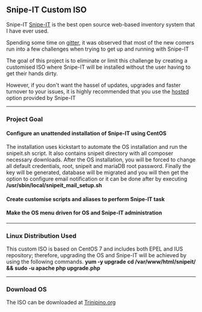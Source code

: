 ## Snipe-IT Custom ISO

Snipe-IT [Snipe-IT](https://snipeitapp.com/) is the best open source web-based inventory system that I have ever used. 

Spending some time on [gitter](https://gitter.im/snipe/snipe-it), it was observed that most of the new comers run into a few challenges when trying to get up and running with Snipe-IT

The goal of this project is to eliminate or limit this challenge by creating a customised ISO where Snipe-IT will be installed without the user having to get their hands dirty.

However, if you don't want the hassel of updates, upgrades and faster turnover to your issues, it is highly recommended that you use the [hosted](https://snipeitapp.com/hosting) option provided by Snipe-IT

-------
### Project Goal

#### Configure an unattended installation of Snipe-IT using CentOS
The installation uses kickstart to automate the OS installation and run the snipeit.sh script. It also contains snipeit directory with all composer necessary downloads. After the OS installation, you will be forced to change all default credentials, root, snipeit and mariaDB root password. Finally the key will be generated, database will be migrated and you will then get the option to configure email notification or it can be done after by executing **/usr/sbin/local/snipeit_mail_setup.sh**
#### Create customise scripts and aliases to perform Snipe-IT task
#### Make the OS menu driven for OS and Snipe-IT administration

------- 
### Linux Distribution Used

This custom ISO is based on CentOS 7 and includes both EPEL and IUS repository; therefore, upgrading the OS and Snipe-IT will be achieved by using the following commands.
**yum -y upgrade**
**cd /var/www/html/snipeit/ && sudo -u apache php upgrade.php**

-------
### Download OS

The ISO can be downloaded at [Trinipino.org](https://trinipino.org/snipeit/Snipe-IT_x86_64-2-1.iso)


